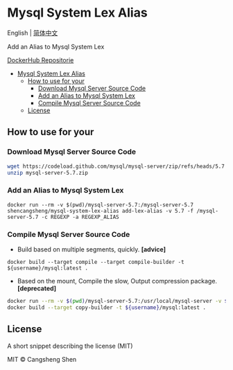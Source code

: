 # Mysql System Lex Alias

English | [简体中文](./i18n/README.zh-cn.md)

Add an Alias to Mysql System Lex

[DockerHub Repositorie](https://hub.docker.com/r/shencangsheng/mysql-system-lex-alias)

- [Mysql System Lex Alias](#mysql-system-lex-alias)
  - [How to use for your](#how-to-use-for-your)
    - [Download Mysql Server Source Code](#download-mysql-server-source-code)
    - [Add an Alias to Mysql System Lex](#add-an-alias-to-mysql-system-lex)
    - [Compile Mysql Server Source Code](#compile-mysql-server-source-code)
  - [License](#license)

## How to use for your

### Download Mysql Server Source Code

```bash
wget https://codeload.github.com/mysql/mysql-server/zip/refs/heads/5.7
unzip mysql-server-5.7.zip
```

### Add an Alias to Mysql System Lex

```
docker run --rm -v $(pwd)/mysql-server-5.7:/mysql-server-5.7 shencangsheng/mysql-system-lex-alias add-lex-alias -v 5.7 -f /mysql-server-5.7 -c REGEXP -a REGEXP_ALIAS
```

### Compile Mysql Server Source Code

- Build based on multiple segments, quickly. **[advice]**

```
docker build --target compile --target compile-builder -t ${username}/mysql:latest .
```

- Based on the mount, Compile the slow, Output compression package. **[deprecated]**

```bash
docker run --rm -v $(pwd)/mysql-server-5.7:/usr/local/mysql-server -v $(pwd)/output:/output shencangsheng/mysql-source-compile:latest package-mysql
docker build --target copy-builder -t ${username}/mysql:latest .
```

## License

A short snippet describing the license (MIT)

MIT © Cangsheng Shen
